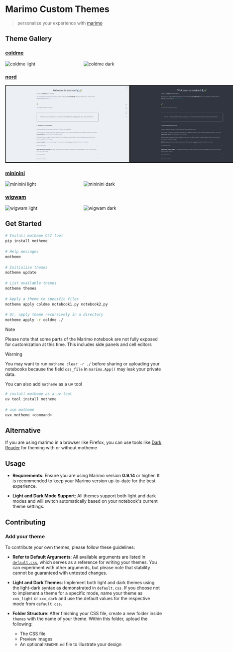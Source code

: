 # Marimo Custom Themes

> personalize your experience with
> [marimo](https://github.com/marimo-team/marimo)

## Theme Gallery

### <a href="themes/coldme/">coldme</a>

<div style="display: flex; justify-content: space-around; margin-bottom: 20px;">
    <img src="themes/coldme/coldme_light.png" alt="coldme light" width="400" "/>
    <img src="themes/coldme/coldme_dark.png" alt="coldme dark" width="400"/>
</div>

### <a href="themes/nord/">nord</a>

<div style="display: flex; justify-content: space-around; margin-bottom: 20px;">
    <img src="themes/nord/nord_light.png" alt="nord light" width="400" "/>
    <img src="themes/nord/nord_dark.png" alt="nord dark" width="400"/>
</div>

### <a href="themes/mininini/">mininini</a>

<div style="display: flex; justify-content: space-around; margin-bottom: 20px;">
    <img src="themes/mininini/mininini_light.png" alt="mininini light" width="400" "/>
    <img src="themes/mininini/mininini_dark.png" alt="mininini dark" width="400"/>
</div>

### <a href="themes/wigwam/">wigwam</a>

<div style="display: flex; justify-content: space-around; margin-bottom: 20px;">
    <img src="themes/wigwam/wigwam_light.png" alt="wigwam light" width="400" "/>
    <img src="themes/wigwam/wigwam_dark.png" alt="wigwam dark" width="400"/>
</div>

## Get Started

```bash
# Install motheme CLI tool
pip install motheme

# Help messages
motheme

# Initialize themes
motheme update

# List available themes
motheme themes

# Apply a theme to specific files
motheme apply coldme notebook1.py notebook2.py

# Or, apply theme recursively in a directory
motheme apply -r coldme ./
```

> [!NOTE]
>
> Please note that some parts of the Marimo notebook are not fully exposed for
> customization at this time. This includes side panels and cell editors

> [!WARNING]
>
> You may want to run `motheme clear -r ./` before sharing or uploading your
> notebooks because the field `css_file` in `marimo.App()` may leak your
> private data.

You can also add `motheme` as a uv tool

```bash
# install motheme as a uv tool
uv tool install motheme

# use motheme
uvx motheme <command>
```

## Alternative

If you are using marimo in a browser like Firefox, you can use tools like
[Dark Reader](https://addons.mozilla.org/en-US/firefox/addon/darkreader/) for
theming with or without motheme

## Usage

- **Requirements**: Ensure you are using Marimo version **0.9.14** or higher.
  It is recommended to keep your Marimo version up-to-date for the best
  experience.

- **Light and Dark Mode Support**: All themes support both light and dark modes
  and will switch automatically based on your notebook's current theme
  settings.

## Contributing

### Add your theme

To contribute your own themes, please follow these guidelines:

- **Refer to Default Arguments**: All available arguments are listed in
  [`default.css`](themes/default/default.css), which serves as a reference for
  writing your themes. You can experiment with other arguments, but please note
  that stability cannot be guaranteed with untested changes.

- **Light and Dark Themes**: Implement both light and dark themes using the
  light-dark syntax as demonstrated in `default.css`. If you choose not to
  implement a theme for a specific mode, name your theme as `xxx_light` or
  `xxx_dark` and use the default values for the respective mode from
  `default.css`.

- **Folder Structure**: After finishing your CSS file, create a new folder
  inside `themes` with the name of your theme. Within this folder, upload the
  following:

    - The CSS file
    - Preview images
    - An optional `README.md` file to illustrate your design
